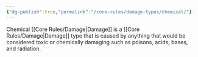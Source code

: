 ```yaml
---
{"dg-publish":true,"permalink":"/core-rules/damage-types/chemical/"}
---
```


Chemical [[Core Rules/Damage\|Damage]] is a [[Core Rules/Damage\|Damage]] type that is caused by anything that would be considered toxic or chemically damaging such as poisons, acids, bases, and radiation.